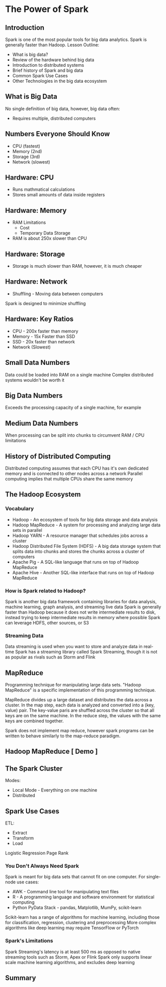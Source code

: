 # The Power of Spark

## Introduction

Spark is one of the most popular tools for big data analytics. Spark is generally faster than Hadoop.
Lesson Outline:

- What is big data?
- Review of the hardware behind big data
- Introduction to distributed systems
- Brief history of Spark and big data
- Common Spark Use Cases
- Other Technologies in the big data ecosystem

## What is Big Data

No single definition of big data, however, big data often:

- Requires multiple, distributed computers

## Numbers Everyone Should Know

- CPU (fastest)
- Memory (2nd)
- Storage (3rd)
- Network (slowest)

## Hardware: CPU

- Runs mathmatical calculations
- Stores small amounts of data inside registers

## Hardware: Memory

- RAM Limitations
  - Cost
  - Temporary Data Storage
- RAM is about 250x slower than CPU

## Hardware: Storage

- Storage is much slower than RAM, however, it is much cheaper

## Hardware: Network

- Shuffling - Moving data between computers

Spark is designed to minimize shuffling

## Hardware: Key Ratios

- CPU - 200x faster than memory
- Memory - 15x Faster than SSD
- SSD - 20x faster than network
- Network (Slowest)

## Small Data Numbers

Data could be loaded into RAM on a single machine
Complex distributed systems wouldn't be worth it

## Big Data Numbers

Exceeds the processing capacity of a single machine, for example

## Medium Data Numbers

When processing can be split into chunks to circumvent RAM / CPU limitations

## History of Distributed Computing

Distributed computing assumes that each CPU has it's own dedicated memory and is connected to other nodes across a network
Parallel computing implies that multiple CPUs share the same memory

## The Hadoop Ecosystem

### Vocabulary

- Hadoop - An ecosystem of tools for big data storage and data analysis
- Hadoop MapReduce - A system for processing and analyzing large data sets in parallel
- Hadoop YARN - A resource manager that schedules jobs across a cluster
- Hadoop Distributed File System (HDFS) - A big data storage system that splits data into chunks and stores the chunks across a cluster of computers
- Apache Pig - A SQL-like language that runs on top of Hadoop MapReduce
- Apache Hive - Another SQL-like interface that runs on top of Hadoop MapReduce

### How is Spark related to Hadoop?

Spark is another big data framework containing libraries for data analysis, machine learning, graph analysis, and streaming live data
Spark is generally faster than Hadoop because it does not write intermediate results to disk, instead trying to keep intermediate results in memory where possible
Spark can leverage HDFS, other sources, or S3

### Streaming Data

Data streaming is used when you want to store and analyze data in real-time
Spark has a streaming library called Spark Streaming, though it is not as popular as rivals such as Storm and Flink

## MapReduce

Programming technique for manipulating large data sets. "Hadoop MapReduce" is a specific implementation of this programming technique.

MapReduce divides up a large dataset and distributes the data across a cluster. In the map step, each data is analyzed and converted into a (key, value) pair. The key-value paris are shuffled across the cluster so that all keys are on the same machine. In the reduce step, the values with the same keys are combined together.

Spark does not implement map reduce, however spark programs can be written to behave similarly to the map-reduce paradigm.

## Hadoop MapReduce [ Demo ]

## The Spark Cluster

Modes:

- Local Mode - Everything on one machine
- Distributed

## Spark Use Cases

ETL:

- Extract
- Transform
- Load

Logistic Regression
Page Rank

### You Don't Always Need Spark

Spark is meant for big data sets that cannot fit on one computer. For single-node use cases:

- AWK - Command line tool for manipulating text files
- R - A programming language and software environment for statistical computing
- Python PyData Stack - pandas, Matplotlib, MumPy, scikit-learn

Scikit-learn has a range of algorithms for machine learning, including those for classification, regression, clustering and preprocessing
More complex algorithms like deep learning may require TensorFlow or PyTorch

### Spark's Limitations

Spark Streaming's latency is at least 500 ms as opposed to native streaming tools such as Storm, Apex or Flink
Spark only supports linear scale machine learning algorithms, and excludes deep learning

## Summary

